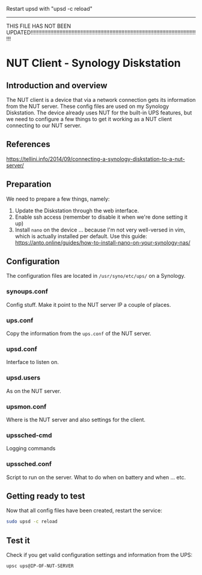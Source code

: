 Restart upsd with "upsd -c reload"
***********************

THIS FILE HAS NOT BEEN UPDATED!!!!!!!!!!!!!!!!!!!!!!!!!!!!!!!!!!!!!!!!!!!!!!!!!!!!!!!!!!!!!!!!!!!!!!!!!!!!!!!!!!!!!!!!!!!!!!!!!!!!!!!!!!!!!!!!


# NUT Client - Synology Diskstation

## Introduction and overview
The NUT client is a device that via a network connection gets its information from the NUT server.
These config files are used on my Synology Diskstation. The device already uses NUT for the built-in UPS features, but we need to configure a few things to get it working as a NUT client connecting to our NUT server.

## References
https://tellini.info/2014/09/connecting-a-synology-diskstation-to-a-nut-server/

## Preparation
We need to prepare a few things, namely:
1. Update the Diskstation through the web interface.
1. Enable ssh access (remember to disable it when we're done setting it up)
1. Install ```nano``` on the device ... because I'm not very well-versed in vim, which is actually installed per default. Use this guide: https://anto.online/guides/how-to-install-nano-on-your-synology-nas/

## Configuration
The configuration files are located in ```/usr/syno/etc/ups/``` on a Synology.

### synoups.conf
Config stuff. Make it point to the NUT server IP a couple of places.

### ups.conf
Copy the information from the ```ups.conf``` of the NUT server.

### upsd.conf
Interface to listen on.

### upsd.users
As on the NUT server.

### upsmon.conf
Where is the NUT server and also settings for the client.

### upssched-cmd
Logging commands

### upssched.conf
Script to run on the server. What to do when on battery and when ... etc.

## Getting ready to test
Now that all config files have been created, restart the service:
```bash
sudo upsd -c reload
```

## Test it
Check if you get valid configuration settings and information from the UPS:
```bash
upsc ups@IP-OF-NUT-SERVER
```
